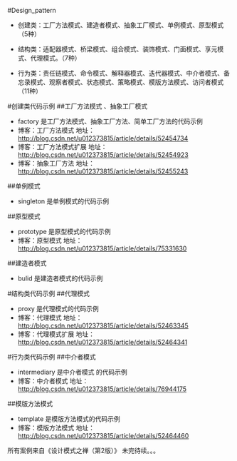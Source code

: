 #Design_pattern

* 创建类：工厂方法模式、建造者模式、抽象工厂模式、单例模式、原型模式（5种）

* 结构类：适配器模式、桥梁模式、组合模式、装饰模式、门面模式、享元模式、代理模式。（7种）

* 行为类：责任链模式、命令模式、解释器模式、迭代器模式、中介者模式、备忘录模式、观察者模式、状态模式、策略模式、模版方法模式、访问者模式（11种）


#创建类代码示例
##工厂方法模式 、抽象工厂模式
* factory 是工厂方法模式、抽象工厂方法、简单工厂方法的代码示例
* 博客：工厂方法模式 地址：http://blog.csdn.net/u012373815/article/details/52454734
* 博客：工厂方法模式扩展 地址：http://blog.csdn.net/u012373815/article/details/52454923
* 博客：抽象工厂方法 地址：http://blog.csdn.net/u012373815/article/details/52455243

##单例模式
* singleton 是单例模式的代码示例

##原型模式
* prototype 是原型模式的代码示例
* 博客：原型模式 地址：http://blog.csdn.net/u012373815/article/details/75331630

##建造者模式
* bulid 是建造者模式的代码示例


#结构类代码示例
##代理模式
* proxy 是代理模式的代码示例
* 博客：代理模式 地址：http://blog.csdn.net/u012373815/article/details/52463345
* 博客：代理模式扩展 地址：http://blog.csdn.net/u012373815/article/details/52464341

#行为类代码示例
##中介者模式
* intermediary 是中介者模式 的代码示例
* 博客：中介者模式 地址：http://blog.csdn.net/u012373815/article/details/76944175

##模版方法模式
* template 是模版方法模式的代码示例
* 博客：模版方法模式 地址：http://blog.csdn.net/u012373815/article/details/52464460




所有案例来自《设计模式之禅（第2版）》
未完待续。。。
